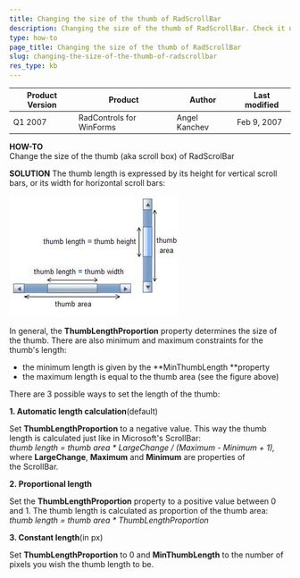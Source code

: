```yaml
---
title: Changing the size of the thumb of RadScrollBar
description: Changing the size of the thumb of RadScrollBar. Check it now!
type: how-to
page_title: Changing the size of the thumb of RadScrollBar
slug: changing-the-size-of-the-thumb-of-radscrollbar
res_type: kb
---
```


|Product Version|Product|Author|Last modified|
|----|----|----|----|
|Q1 2007|RadControls for WinForms|Angel Kanchev|Feb 9, 2007|


**HOW-TO**  
Change the size of the thumb (aka scroll box) of RadScrolBar  
   
**SOLUTION**
The thumb length is expressed by its height for vertical scroll bars, or its width for horizontal scroll bars:  

![Fig. 1 Thumb length and area](images/ThumbLength.JPG)
   
   
In general, the **ThumbLengthProportion** property determines the size of the thumb. There are also minimum and maximum constraints for the thumb's length:
 
- the minimum length is given by the **MinThumbLength **property
- the maximum length is equal to the thumb area (see the figure above)

 
There are 3 possible ways to set the length of the thumb:
 
**1. Automatic length calculation**(default) 

Set **ThumbLengthProportion** to a negative value. This way the thumb length is calculated just like in Microsoft's ScrollBar:  
*thumb length = thumb area \* LargeChange / (Maximum - Minimum + 1),*  
where **LargeChange**, **Maximum** and **Minimum** are properties of the ScrollBar.
 
**2. Proportional length**

Set the **ThumbLengthProportion** property to a positive value between 0 and 1. The thumb length is calculated as proportion of the thumb area:  
*thumb length = thumb area \* ThumbLengthProportion*
 
**3. Constant length**(in px)  

Set **ThumbLengthProportion** to 0 and **MinThumbLength** to the number of pixels you wish the thumb length to be.


